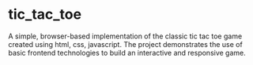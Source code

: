 # tic_tac_toe
A simple, browser-based implementation of the classic tic tac toe game created using html, css, javascript. The project demonstrates the use of basic frontend technologies to build an interactive and responsive game. 
